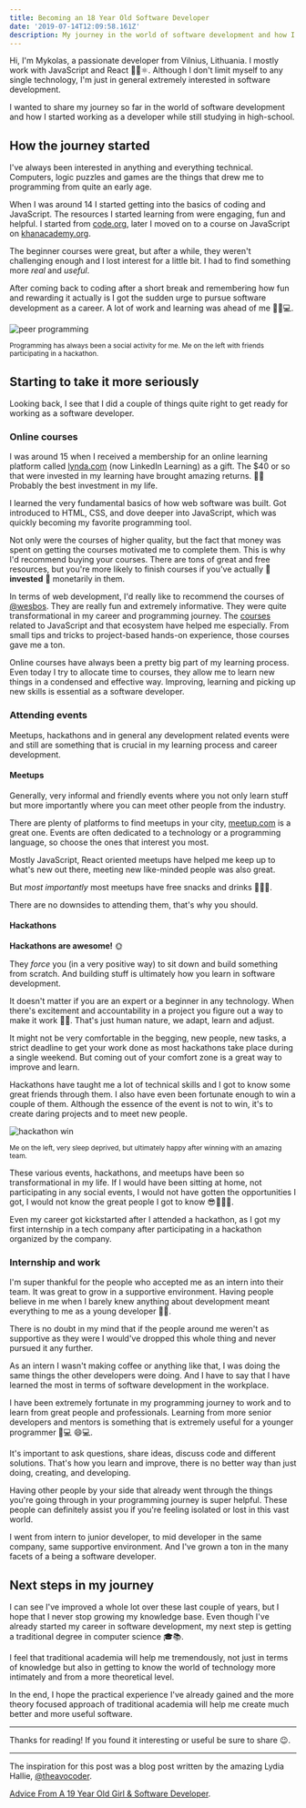 ```yaml
---
title: Becoming an 18 Year Old Software Developer
date: '2019-07-14T12:09:58.161Z'
description: My journey in the world of software development and how I started working as a developer while still studying in high-school.
---
```


Hi, I'm Mykolas, a passionate developer from Vilnius, Lithuania. I mostly work with JavaScript and React 👩‍💻⚛️. Although I don't limit myself to any single technology, I'm just in general extremely interested in software development.

I wanted to share my journey so far in the world of software development and how I started working as a developer while still studying in high-school.

## How the journey started

I've always been interested in anything and everything technical. Computers, logic puzzles and games are the things that drew me to programming from quite an early age.

When I was around 14 I started getting into the basics of coding and JavaScript. The resources I started learning from were engaging, fun and helpful. I started from [code.org](https://code.org/), later I moved on to a course on JavaScript on [khanacademy.org](https://www.khanacademy.org/profile/WussTy/).

The beginner courses were great, but after a while, they weren't challenging enough and I lost interest for a little bit. I had to find something more _real_ and _useful_.

After coming back to coding after a short break and remembering how fun and rewarding it actually is I got the sudden urge to pursue software development as a career. A lot of work and learning was ahead of me 👨‍🎓💻.

![peer programming](peer-programming.jpg)

<small>Programming has always been a social activity for me. Me on the left with friends participating in a hackathon.</small>

## Starting to take it more seriously

Looking back, I see that I did a couple of things quite right to get ready for working as a software developer.

### Online courses

I was around 15 when I received a membership for an online learning platform called [lynda.com](https://www.lynda.com/) (now LinkedIn Learning) as a gift. The \$40 or so that were invested in my learning have brought amazing returns. 📖🦄 Probably the best investment in my life.

I learned the very fundamental basics of how web software was built. Got introduced to HTML, CSS, and dove deeper into JavaScript, which was quickly becoming my favorite programming tool.

Not only were the courses of higher quality, but the fact that money was spent on getting the courses motivated me to complete them. This is why I'd recommend buying your courses. There are tons of great and free resources, but you're more likely to finish courses if you've actually 💸 **invested** 💸 monetarily in them.

In terms of web development, I'd really like to recommend the courses of [@wesbos](https://twitter.com/wesbos). They are really fun and extremely informative. They were quite transformational in my career and programming journey. The [courses](https://wesbos.com/courses/) related to JavaScript and that ecosystem have helped me especially. From small tips and tricks to project-based hands-on experience, those courses gave me a ton.

Online courses have always been a pretty big part of my learning process. Even today I try to allocate time to courses, they allow me to learn new things in a condensed and effective way. Improving, learning and picking up new skills is essential as a software developer.

### Attending events

Meetups, hackathons and in general any development related events were and still are something that is crucial in my learning process and career development.

#### Meetups

Generally, very informal and friendly events where you not only learn stuff but more importantly where you can meet other people from the industry.

There are plenty of platforms to find meetups in your city, [meetup.com](https://www.meetup.com/) is a great one. Events are often dedicated to a technology or a programming language, so choose the ones that interest you most.

Mostly JavaScript, React oriented meetups have helped me keep up to what's new out there, meeting new like-minded people was also great.

But _most importantly_ most meetups have free snacks and drinks 🌮🍩🥤.

There are no downsides to attending them, that's why you should.

#### Hackathons

**Hackathons are awesome!** 🌞

They _force_ you (in a very positive way) to sit down and build something from scratch. And building stuff is ultimately how you learn in software development.

It doesn't matter if you are an expert or a beginner in any technology. When there's excitement and accountability in a project you figure out a way to make it work 🐱‍💻. That's just human nature, we adapt, learn and adjust.

It might not be very comfortable in the begging, new people, new tasks, a strict deadline to get your work done as most hackathons take place during a single weekend. But coming out of your comfort zone is a great way to improve and learn.

Hackathons have taught me a lot of technical skills and I got to know some great friends through them. I also have even been fortunate enough to win a couple of them. Although the essence of the event is not to win, it's to create daring projects and to meet new people.

![hackathon win](hackathon-win.jpg)

<small>Me on the left, very sleep deprived, but ultimately happy after winning with an amazing team.</small>

These various events, hackathons, and meetups have been so transformational in my life. If I would have been sitting at home, not participating in any social events, I would not have gotten the opportunities I got, I would not know the great people I got to know 😎🤜🤛🤓.

Even my career got kickstarted after I attended a hackathon, as I got my first internship in a tech company after participating in a hackathon organized by the company.

### Internship and work

I'm super thankful for the people who accepted me as an intern into their team. It was great to grow in a supportive environment. Having people believe in me when I barely knew anything about development meant everything to me as a young developer 🐣🐣.

There is no doubt in my mind that if the people around me weren't as supportive as they were I would've dropped this whole thing and never pursued it any further.

As an intern I wasn't making coffee or anything like that, I was doing the same things the other developers were doing. And I have to say that I have learned the most in terms of software development in the workplace.

I have been extremely fortunate in my programming journey to work and to learn from great people and professionals. Learning from more senior developers and mentors is something that is extremely useful for a younger programmer 👨💻 😄💻.

It's important to ask questions, share ideas, discuss code and different solutions. That's how you learn and improve, there is no better way than just doing, creating, and developing.

Having other people by your side that already went through the things you're going through in your programming journey is super helpful. These people can definitely assist you if you're feeling isolated or lost in this vast world.

I went from intern to junior developer, to mid developer in the same company, same supportive environment. And I've grown a ton in the many facets of a being a software developer.

## Next steps in my journey

I can see I've improved a whole lot over these last couple of years, but I hope that I never stop growing my knowledge base. Even though I've already started my career in software development, my next step is getting a traditional degree in computer science 🎓📚.

I feel that traditional academia will help me tremendously, not just in terms of knowledge but also in getting to know the world of technology more intimately and from a more theoretical level.

In the end, I hope the practical experience I've already gained and the more theory focused approach of traditional academia will help me create much better and more useful software.

---

Thanks for reading! If you found it interesting or useful be sure to share 😉.

---

The inspiration for this post was a blog post written by the amazing Lydia Hallie, [@theavocoder](https://www.instagram.com/theavocoder/).

[Advice From A 19 Year Old Girl & Software Developer](https://medium.com/@lydiahallie/advice-from-a-19-y-o-girl-software-developer-88737bcc6be5).

